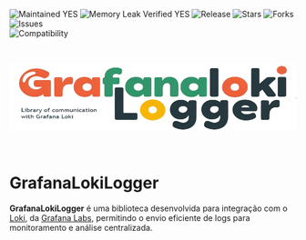 ![Maintained YES](https://img.shields.io/badge/Maintained%3F-yes-green.svg?style=flat-square&color=important)
![Memory Leak Verified YES](https://img.shields.io/badge/Memory%20Leak%20Verified%3F-yes-green.svg?style=flat-square&color=important)
![Release](https://img.shields.io/github/v/release/antoniojmsjr/GrafanaLokiLogger?label=Latest%20release&style=flat-square&color=important)
![Stars](https://img.shields.io/github/stars/antoniojmsjr/GrafanaLokiLogger.svg?style=flat-square)
![Forks](https://img.shields.io/github/forks/antoniojmsjr/GrafanaLokiLogger.svg?style=flat-square)
![Issues](https://img.shields.io/github/issues/antoniojmsjr/GrafanaLokiLogger.svg?style=flat-square&color=blue)</br>
![Compatibility](https://img.shields.io/badge/Compatibility-Delphi,%20Lazarus-3db36a?style=flat-square)

</br>
<p align="center">
  <a href="https://github.com/antoniojmsjr/GrafanaLokiLogger/blob/main/Image/Logo.png">
    <img alt="IPGeolocation" height="120" width="600" src="https://github.com/antoniojmsjr/GrafanaLokiLogger/blob/main/Image/Logo.png">
  </a>
</p>
</br>

# GrafanaLokiLogger

**GrafanaLokiLogger** é uma biblioteca desenvolvida para integração com o [Loki](https://grafana.com/oss/loki/), da [Grafana Labs](https://grafana.com/), permitindo o envio eficiente de logs para monitoramento e análise centralizada.
